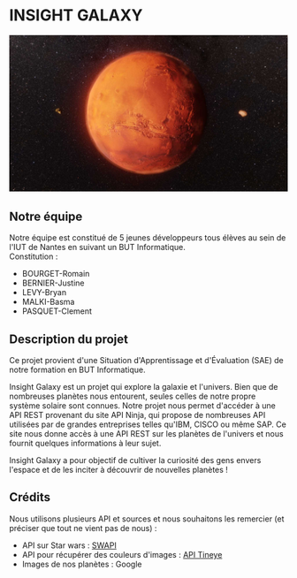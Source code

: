 # INSIGHT GALAXY

![Image de Mars](Images/Mars.jpg)
## Notre équipe

Notre équipe est constitué de 5 jeunes développeurs tous élèves au sein de l'IUT de Nantes en suivant un BUT Informatique.<br>
Constitution :
- BOURGET-Romain
- BERNIER-Justine
- LEVY-Bryan
- MALKI-Basma
- PASQUET-Clement


## Description du projet

Ce projet provient d'une Situation d'Apprentissage et d'Évaluation (SAE) de notre formation en BUT Informatique.

Insight Galaxy est un projet qui explore la galaxie et l'univers. Bien que de nombreuses planètes nous entourent, seules celles de notre propre système solaire sont connues. Notre projet nous permet d'accéder à une API REST provenant du site API Ninja, qui propose de nombreuses API utilisées par de grandes entreprises telles qu'IBM, CISCO ou même SAP. Ce site nous donne accès à une API REST sur les planètes de l'univers et nous fournit quelques informations à leur sujet.

Insight Galaxy a pour objectif de cultiver la curiosité des gens envers l'espace et de les inciter à découvrir de nouvelles planètes !


## Crédits
Nous utilisons plusieurs API et sources et nous souhaitons les remercier (et préciser que tout ne vient pas de nous) :

- API sur Star wars : [SWAPI](https://swapi.dev/)
- API pour récupérer des couleurs d'images : [API Tineye ](https://services.tineye.com/developers/multicolorengine/api_reference/extract_image_colors)
- Images de nos planètes : Google